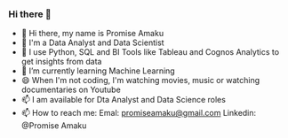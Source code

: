 ### Hi there 👋

- 👋 Hi there, my name is Promise Amaku
- 👀 I'm a Data Analyst and Data Scientist
- 🌱 I use Python, SQL and BI Tools like Tableau and Cognos Analytics to get insights from data
- 🌱 I’m currently learning  Machine Learning
- 😄 When I'm not coding, I'm watching movies, music or watching documentaries on Youtube
- 📫 I am available for Dta Analyst and Data Science roles
- 📫 How to reach me: Emal: promiseamaku@gmail.com Linkedin: @Promise Amaku
